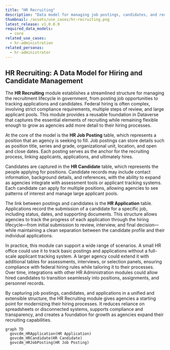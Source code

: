 ```yaml
---
title: "HR Recruiting"
description: "Data model for managing job postings, candidates, and recruiting applications for government hiring processes."
thumbnail: /assets/use_cases/hr-recruiting.png
latest_release: v1.0.0.0
required_data_models:
  - core
related_use_cases:
  - hr-administration
related_personas:
  - hr-administrator
---
```


## HR Recruiting: A Data Model for Hiring and Candidate Management

The **HR Recruiting** module establishes a streamlined structure for managing the recruitment lifecycle in government, from posting job opportunities to tracking applications and candidates. Federal hiring is often complex, involving strict compliance requirements, multiple steps of review, and large applicant pools. This module provides a reusable foundation in Dataverse that captures the essential elements of recruiting while remaining flexible enough to grow as agencies add more detail to their hiring processes.

At the core of the model is the **HR Job Posting** table, which represents a position that an agency is seeking to fill. Job postings can store details such as position title, series and grade, organizational unit, location, and open and close dates. Each posting serves as the anchor for the recruiting process, linking applicants, applications, and ultimately hires.

Candidates are captured in the **HR Candidate** table, which represents the people applying for positions. Candidate records may include contact information, background details, and references, with the ability to expand as agencies integrate with assessment tools or applicant tracking systems. Each candidate can apply for multiple positions, allowing agencies to see patterns of interest and manage large applicant pools.

The link between postings and candidates is the **HR Application** table. Applications record the submission of a candidate for a specific job, including status, dates, and supporting documents. This structure allows agencies to track the progress of each application through the hiring lifecycle—from initial submission to review, interview, and final decision—while maintaining a clean separation between the candidate profile and their individual applications.

In practice, this module can support a wide range of scenarios. A small HR office could use it to track basic postings and applications without a full-scale applicant tracking system. A larger agency could extend it with additional tables for assessments, interviews, or selection panels, ensuring compliance with federal hiring rules while tailoring it to their processes. Over time, integrations with other HR Administration modules could allow hired candidates to transition seamlessly into positions, assignments, and personnel records.

By capturing job postings, candidates, and applications in a unified and extensible structure, the HR Recruiting module gives agencies a starting point for modernizing their hiring processes. It reduces reliance on spreadsheets or disconnected systems, supports compliance and transparency, and creates a foundation for growth as agencies expand their recruiting capabilities.

```mermaid
graph TD
  govcdm_HRApplication(HR Application)
  govcdm_HRCandidate(HR Candidate)
  govcdm_HRJobPosting(HR Job Posting)

```
